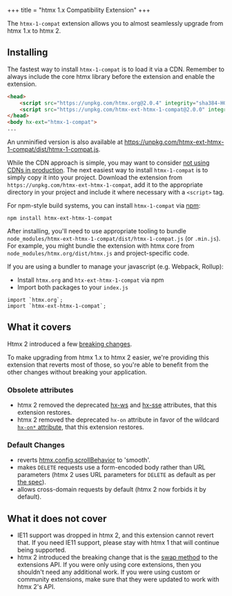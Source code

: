 +++
title = "htmx 1.x Compatibility Extension"
+++

The `htmx-1-compat` extension allows you to almost seamlessly upgrade from htmx 1.x to htmx 2.

## Installing

The fastest way to install `htmx-1-compat` is to load it via a CDN. Remember to always include the core htmx library before the extension and enable the extension.
```HTML
<head>
    <script src="https://unpkg.com/htmx.org@2.0.4" integrity="sha384-HGfztofotfshcF7+8n44JQL2oJmowVChPTg48S+jvZoztPfvwD79OC/LTtG6dMp+" crossorigin="anonymous"></script>
    <script src="https://unpkg.com/htmx-ext-htmx-1-compat@2.0.0" integrity="sha384-lcvVWaNjF5zPPUeeWmC0OkJ2MLqoWLlkAabuGm+EuMSTfGo5WRyHrNaAp0cJr9Pg" crossorigin="anonymous"></script>
</head>
<body hx-ext="htmx-1-compat">
...
```
An unminified version is also available at https://unpkg.com/htmx-ext-htmx-1-compat/dist/htmx-1-compat.js.

While the CDN approach is simple, you may want to consider [not using CDNs in production](https://blog.wesleyac.com/posts/why-not-javascript-cdn). The next easiest way to install `htmx-1-compat` is to simply copy it into your project. Download the extension from `https://unpkg.com/htmx-ext-htmx-1-compat`, add it to the appropriate directory in your project and include it where necessary with a `<script>` tag.

For npm-style build systems, you can install `htmx-1-compat` via [npm](https://www.npmjs.com/):
```shell
npm install htmx-ext-htmx-1-compat
```
After installing, you'll need to use appropriate tooling to bundle `node_modules/htmx-ext-htmx-1-compat/dist/htmx-1-compat.js` (or `.min.js`). For example, you might bundle the extension with htmx core from `node_modules/htmx.org/dist/htmx.js` and project-specific code.

If you are using a bundler to manage your javascript (e.g. Webpack, Rollup):
- Install `htmx.org` and `htx-ext-htmx-1-compat` via npm
- Import both packages to your `index.js`
```JS
import `htmx.org`;
import `htmx-ext-htmx-1-compat`; 
```

## What it covers

Htmx 2 introduced a few [breaking changes](https://v2-0v2-0.htmx.org/migration-guide-htmx-1/).

To make upgrading from htmx 1.x to htmx 2 easier, we're providing this extension that reverts most of those, so you're
able to benefit from the other changes without breaking your application.

### Obsolete attributes

- htmx 2 removed the deprecated [hx-ws](https://htmx.org/attributes/hx-ws/)
  and [hx-sse](https://htmx.org/attributes/hx-sse/) attributes, that this extension restores.
- htmx 2 removed the deprecated `hx-on` attribute in favor of the
  wildcard [`hx-on*` attribute](https://htmx.org/attributes/hx-on/), that this extension restores.

### Default Changes

- reverts [htmx.config.scrollBehavior](https://htmx.org/reference/#config) to 'smooth'.
- makes `DELETE` requests use a form-encoded body rather than URL parameters (htmx 2 uses URL parameters for `DELETE` as
  default as per [the spec](https://www.rfc-editor.org/rfc/rfc9110.html#name-delete)).
- allows cross-domain requests by default (htmx 2 now forbids it by default).

## What it does not cover

- IE11 support was dropped in htmx 2, and this extension cannot revert that. If you need IE11 support, please stay with
  htmx 1 that will continue being supported.
- htmx 2 introduced the breaking change that is the [swap method](https://v2-0v2-0.htmx.org/api/#swap) to the extensions
  API. If you were only using core extensions, then you shouldn't need any additional work. If you were using custom or
  community extensions, make sure that they were updated to work with htmx 2's API.
